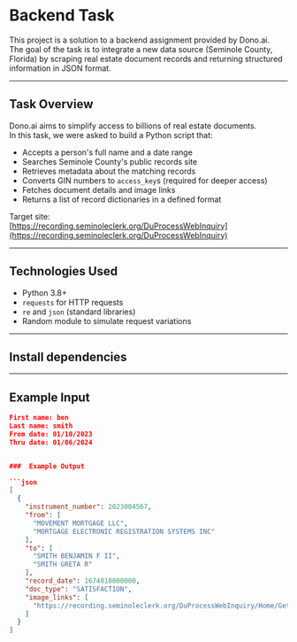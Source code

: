 # Backend Task 

This project is a solution to a backend assignment provided by Dono.ai.  
The goal of the task is to integrate a new data source (Seminole County, Florida) by scraping real estate document records and returning structured information in JSON format.

---

##  Task Overview

Dono.ai aims to simplify access to billions of real estate documents.  
In this task, we were asked to build a Python script that:

- Accepts a person's full name and a date range
- Searches Seminole County's public records site
- Retrieves metadata about the matching records
- Converts GIN numbers to `access_key`s (required for deeper access)
- Fetches document details and image links
- Returns a list of record dictionaries in a defined format

Target site:  
 [https://recording.seminoleclerk.org/DuProcessWebInquiry](https://recording.seminoleclerk.org/DuProcessWebInquiry)

---

##  Technologies Used

- Python 3.8+
- `requests` for HTTP requests
- `re` and `json` (standard libraries)
- Random module to simulate request variations

---

##  Install dependencies

<!-- ```bash
pip install -r requirements.txt -->

---

##  Example Input
```json
First name: ben
Last name: smith
From date: 01/10/2023
Thru date: 01/06/2024


###  Example Output

```json
[
  {
    "instrument_number": 2023004567,
    "from": [
      "MOVEMENT MORTGAGE LLC",
      "MORTGAGE ELECTRONIC REGISTRATION SYSTEMS INC"
    ],
    "to": [
      "SMITH BENJAMIN F II",
      "SMITH GRETA R"
    ],
    "record_date": 1674018000000,
    "doc_type": "SATISFACTION",
    "image_links": [
      "https://recording.seminoleclerk.org/DuProcessWebInquiry/Home/GetDocumentPage/undefined,GEHBIII,0"
    ]
  }
]
